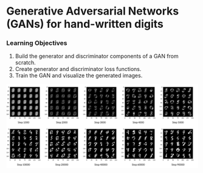 # Generative Adversarial Networks (GANs) for hand-written digits

### Learning Objectives
1.   Build the generator and discriminator components of a GAN from scratch.
2.   Create generator and discriminator loss functions.
3.   Train the GAN and visualize the generated images.




![](Gen_images.PNG)
